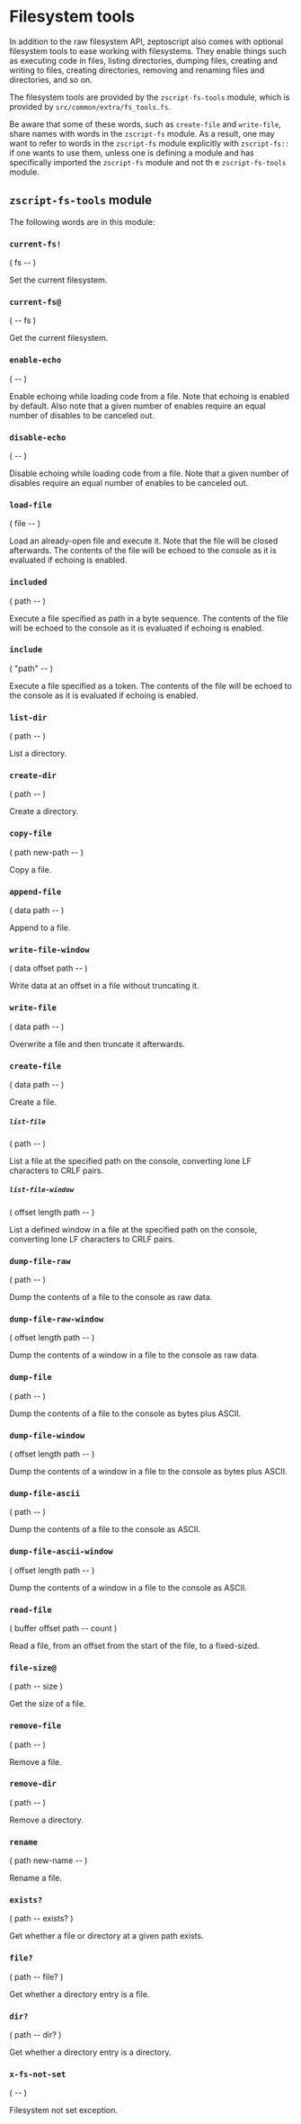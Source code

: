 # Filesystem tools

In addition to the raw filesystem API, zeptoscript also comes with optional filesystem tools to ease working with filesystems. They enable things such as executing code in files, listing directories, dumping files, creating and writing to files, creating directories, removing and renaming files and directories, and so on.

The filesystem tools are provided by the `zscript-fs-tools` module, which is provided by `src/common/extra/fs_tools.fs`.

Be aware that some of these words, such as `create-file` and `write-file`, share names with words in the `zscript-fs` module. As a result, one may want to refer to words in the `zscript-fs` module explicitly with `zscript-fs::` if one wants to use them, unless one is defining a module and has specifically imported the `zscript-fs` module and not th e `zscript-fs-tools` module.

## `zscript-fs-tools` module

The following words are in this module:

### `current-fs!`
( fs -- )

Set the current filesystem.
  
### `current-fs@`
( -- fs )

Get the current filesystem.
  
### `enable-echo`
( -- )

Enable echoing while loading code from a file. Note that echoing is enabled by default. Also note that a given number of enables require an equal number of disables to be canceled out.

### `disable-echo`
( -- )

Disable echoing while loading code from a file. Note that a given number of disables require an equal number of enables to be canceled out.

### `load-file`
( file -- )

Load an already-open file and execute it. Note that the file will be closed afterwards. The contents of the file will be echoed to the console as it is evaluated if echoing is enabled.
  
### `included`
( path -- )

Execute a file specified as path in a byte sequence. The contents of the file will be echoed to the console as it is evaluated if echoing is enabled.
  
### `include`
( "path" -- )

Execute a file specified as a token. The contents of the file will be echoed to the console as it is evaluated if echoing is enabled.

### `list-dir`
( path -- )

List a directory.

### `create-dir`
( path -- )

Create a directory.

### `copy-file`
( path new-path -- )

Copy a file.

### `append-file`
( data path -- )

Append to a file.

### `write-file-window`
( data offset path -- )

Write data at an offset in a file without truncating it.

### `write-file`
( data path -- )

Overwrite a file and then truncate it afterwards.

### `create-file`
( data path -- )

Create a file.

##### `list-file`
( path -- )

List a file at the specified path on the console, converting lone LF characters to CRLF pairs.

##### `list-file-window`
( offset length path -- )

List a defined window in a file at the specified path on the console, converting lone LF characters to CRLF pairs.

### `dump-file-raw`
( path -- )

Dump the contents of a file to the console as raw data.
  
### `dump-file-raw-window`
( offset length path -- )

Dump the contents of a window in a file to the console as raw data.

### `dump-file`
( path -- )

Dump the contents of a file to the console as bytes plus ASCII.

### `dump-file-window`
( offset length path -- )

Dump the contents of a window in a file to the console as bytes plus ASCII.

### `dump-file-ascii`
( path -- )

Dump the contents of a file to the console as ASCII.
  
### `dump-file-ascii-window`
( offset length path -- )

Dump the contents of a window in a file to the console as ASCII.

### `read-file`
( buffer offset path -- count )

Read a file, from an offset from the start of the file, to a fixed-sized.

### `file-size@`
( path -- size )

Get the size of a file.
  
### `remove-file`
( path -- )

Remove a file.

### `remove-dir`
( path -- )

Remove a directory.

### `rename`
( path new-name -- )

Rename a file.

### `exists?`
( path -- exists? )

Get whether a file or directory at a given path exists.

### `file?`
( path -- file? )

Get whether a directory entry is a file.

### `dir?`
( path -- dir? )

Get whether a directory entry is a directory.

### `x-fs-not-set`
( -- )

Filesystem not set exception.
